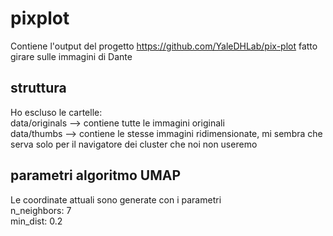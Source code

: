 # pixplot
Contiene l'output del progetto 
https://github.com/YaleDHLab/pix-plot
fatto girare sulle immagini di Dante

## struttura
Ho escluso le cartelle: <br> 
data/originals --> contiene tutte le immagini originali <br>
data/thumbs --> contiene le stesse immagini ridimensionate, mi sembra che serva solo per il navigatore dei cluster che noi non useremo

## parametri algoritmo UMAP
Le coordinate attuali sono generate con i parametri <br>
n_neighbors: 7 <br>
min_dist: 0.2

